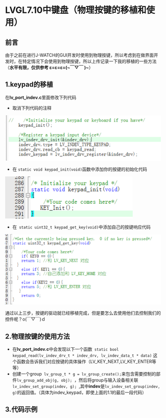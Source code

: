 # LVGL7.10中键盘（物理按键的移植和使用）
## 前言
由于之前在进行J-WATCH的GUI开发时使用到物理按键，所以考虑到在做界面开发时，在特定情况下会使用到物理按键，所以上传记录一下我的移植的一些方法（**水平有限，仅供参考 ε=ε=ε=(~￣▽￣ )~**）
## 1.keypad的移植

 在**lv_port_indev.c**里面修改下列代码
 - 取消下列代码的注释
 
 ![enter image description here](https://raw.githubusercontent.com/JJLongYu/LVGL-use-keyboard-/main/Picture/keypad1.bmp)
 
 - 在 ``` static void keypad_init(void) ```函数中添加你的按键的初始化代码
 
 ![enter image description here](https://raw.githubusercontent.com/JJLongYu/LVGL-use-keyboard-/main/Picture/keypad2.bmp)
 - 在``` static uint32_t keypad_get_key(void)```中添加自己的按键响应代码
 
 ![enter image description here](https://raw.githubusercontent.com/JJLongYu/LVGL-use-keyboard-/main/Picture/keypad3.bmp)
 
 通过以上三步，按键的驱动就已经移植完成，但是要怎么去使用他们去控制我们的控件呢？o(￣▽￣)ｄ
 ## 2.物理按键的使用方法
 - 在**lv_port_indev.c**中会发现以下一个函数``` static bool keypad_read(lv_indev_drv_t * indev_drv, lv_indev_data_t * data)```
  这个函数会告诉我们对应按键的具体操作（LV_KEY_NEXT,LV_KEY_ENTER等等）
  - 创建一个group``` lv_group_t * g = lv_group_create();```来包含需要控制的部件```lv_group_add_obj(g, obj); ```，然后将group与输入设备相关联```lv_indev_set_group(indev, g); ```,其中**indev**是```lv_indev_set_group(indev, g)```的返回值。（具体为indev_keypad，即使上面的1.1的最后一段代码）
 ## 3.代码示例
 
